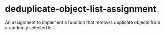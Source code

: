 # deduplicate-object-list-assignment
An assignment to implement a function that removes duplicate objects from a randomly selected list.
